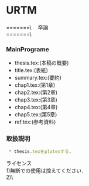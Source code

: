 # URTM
 =======\ 
 　卒論\
 =======\

### MainPrograme 
   * thesis.tex:(本稿の概要)
   * title.tex:(表紙)
   * summary.tex:(要約)
   * chap1.tex:(第1章)
   * chap2.tex:(第2章)
   * chap3.tex:(第3章)
   * chap4.tex:(第4章)
   * chap5.tex:(第5章)
   * ref.tex:(参考資料)
 
### 取扱説明
```javascript
 * thesis.texをplatexする.
```


ライセンス\
 1)無断での使用は控えてください．\
 2)\
